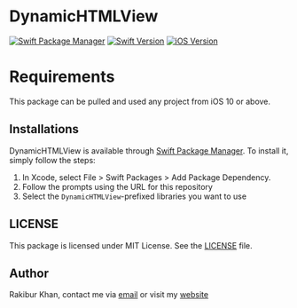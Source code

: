 # DynamicHTMLView 
[![Swift Package Manager](https://img.shields.io/badge/SPM-%20-red)](https://img.shields.io/badge/SPM-%20-red) [![Swift Version](https://img.shields.io/badge/Swift-5-red)](https://img.shields.io/badge/Swift-5-red) [![iOS Version](https://img.shields.io/badge/iOS-13-blue)](https://img.shields.io/badge/iOS-13-blue)

# Requirements

This package can be pulled and used any project from iOS 10 or above.

## Installations

DynamicHTMLView is available through [Swift Package Manager](https://swift.org/package-manager/). To install
it, simply follow the steps:

1. In Xcode, select File > Swift Packages > Add Package Dependency.
1. Follow the prompts using the URL for this repository
1. Select the `DynamicHTMLView`-prefixed libraries you want to use

## LICENSE

This package is licensed under MIT License. See the [LICENSE](LICENSE.md) file.

## Author

Rakibur Khan, contact me via [email](mailto:therakiburkhan@gmail.com) or visit my [website](http://therakiburkhan.me)

